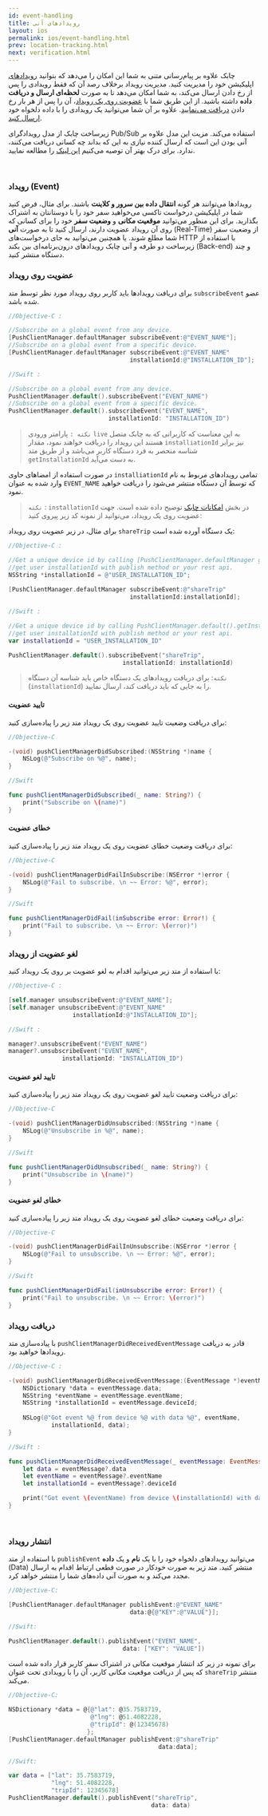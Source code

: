 ```yaml
---
id: event-handling
title: رویدادهای آنی
layout: ios
permalink: ios/event-handling.html
prev: location-tracking.html
next: verification.html
---
```


چابک علاوه بر پیام‌رسانی متنی به شما این امکان را می‌دهد که بتوانید [رویدادهای](/ios/event-handling.html#رویداد-event) اپلیکیشن خود را مدیریت کنید. مدیریت رویداد برخلاف رصد آن که فقط رویدادی را پس از رخ دادن ارسال می‌کند، به شما امکان می‌دهد تا به صورت **لحظه‌ای ارسال و دریافت داده** داشته باشید. از این طریق شما با [عضویت روی یک رویداد](/ios/event-handling.html#عضویت-روی-رویداد)، آن را پس از هر بار رخ دادن [دریافت می‌نمایید](/ios/event-handling.html#دریافت-رویداد). علاوه بر آن شما می‌توانید یک رویدادی را با داده دلخواه خود [ارسال کنید](/android/event-handling.html#انتشار-رویداد).

زیرساخت چابک از مدل رویدادگرای Pub/Sub استفاده می‌کند. مزیت این مدل علاوه بر آنی بودن این است که ارسال کننده نیازی به این که بداند چه کسانی دریافت می‌کنند، ندارد. برای درک بهتر آن توصیه می‌کنیم [این لینک](https://en.wikipedia.org/wiki/Publish%E2%80%93subscribe_pattern) را مطالعه نمایید.

<Br>

### رویداد (Event)

رویدادها می‌توانند هر گونه **انتقال داده بین سرور و کلاینت** باشند. برای مثال، فرض کنید شما در اپلیکیشن درخواست تاکسی می‌خواهید سفر خود را با دوستانتان به اشتراک بگذارید. برای این منظور می‌توانید **موقعیت مکانی** و **وضعیت سفر** خود را برای کسانی که روی آن رویداد عضویت دارند، ارسال کنید تا به صورت **آنی‌** (Real-Time) از وضعیت سفر شما مطلع شوند. یا همچنین می‌توانید به جای درخواست‌های HTTP با استفاده از زیرساخت دو طرفه و آنی چابک رویدادهای درون‌برنامه‌ای بین بکند (Back-end) و چند دستگاه منتشر کنید.  

###  عضویت روی رویداد

برای دریافت رویدادها باید کاربر روی رویداد مورد نظر توسط متد `subscribeEvent` عضو شده باشد.

```objectivec 
//Objective-C :

//Subscribe on a global event from any device.  
[PushClientManager.defaultManager subscribeEvent:@"EVENT_NAME"];
//Subscribe on a global event from a specific device.  
[PushClientManager.defaultManager subscribeEvent:@"EVENT_NAME"
                                  installationId:@"INSTALLATION_ID"];
```
``` swift
//Swift :

//Subscribe on a global event from any device.  
PushClientManager.default().subscribeEvent("EVENT_NAME")
//Subscribe on a global event from a specific device.  
PushClientManager.default().subscribeEvent("EVENT_NAME",
                            installationId: "INSTALLATION_ID")
```
> `نکته :` پارامتر ورودی `live` به این معناست که کاربرانی که به چابک متصل هستند این رویداد را دریافت خواهند نمود، مقدار `installiationId`  نیز برابر شناسه منحصر به فرد دستگاه کاربر می‌باشد و از طریق متد  `getInstallationId` به دست می‌آید.

در صورت استفاده از امضاهای حاوی `installiationId` تمامی رویدادهای مربوط به نام وارد شده به عنوان `EVENT_NAME` که توسط آن دستگاه منتشر می‌شود را دریافت خواهید نمود.
> `نکته` : `installationId` در بخش [امکانات‌ چابک](/ios/features.html#دریافت-شناسه-دستگاه) توضیح داده شده است.
جهت عضویت روی یک رویداد، می‌توانید از نمونه کد زیر پیروی کنید:

برای مثال، در زیر عضویت روی رویداد `shareTrip` یک دستگاه آورده شده است:

```objectivec 
//Objective-C :

//Get a unique device id by calling [PushClientManager.defaultManager getInstallationId];
//get user installationId with publish method or your rest api.
NSString *installationId = @"USER_INSTALLATION_ID";
    
[PushClientManager.defaultManager subscribeEvent:@"shareTrip"
                                  installationId:installationId];
```
``` swift
//Swift :

//Get a unique device id by calling PushClientManager.default().getInstallationId();
//get user installationId with publish method or your rest api.
var installationId = "USER_INSTALLATION_ID"

PushClientManager.default().subscribeEvent("shareTrip",
                                installationId: installationId)
```
> `نکته`: برای دریافت رویدادهای یک دستگاه خاص باید شناسه آن دستگاه (`installationId`) را به جایی که باید دریافت کند، ارسال نمایید.

#### تایید عضویت

برای دریافت وضعیت تایید عضویت روی یک رویداد متد زیر را پیاده‌سازی کنید:

```objectivec
//Objective-C

-(void) pushClientManagerDidSubscribed:(NSString *)name {
    NSLog(@"Subscribe on %@", name);
}
```
```swift
//Swift

func pushClientManagerDidSubscribed(_ name: String?) {
    print("Subscribe on \(name)")
}
```

#### خطای عضویت

برای دریافت وضعیت خطای عضویت روی یک رویداد متد زیر را پیاده‌سازی کنید:

```objectivec
//Objective-C

-(void) pushClientManagerDidFailInSubscribe:(NSError *)error {
    NSLog(@"Fail to subscribe. \n ~~ Error: %@", error);
}
```
```swift
//Swift

func pushClientManagerDidFail(inSubscribe error: Error!) {
    print("Fail to subscribe. \n ~~ Error: \(error)")
}
```
### لغو عضویت از رویداد

با استفاده از متد زیر می‌توانید اقدام به لغو عضویت بر روی یک رویداد کنید:

```objectivec 
//Objective-C :

[self.manager unsubscribeEvent:@"EVENT_NAME"];
[self.manager unsubscribeEvent:@"EVENT_NAME"
                  installationId:@"INSTALLATION_ID"];
```

```swift
//Swift :

manager?.unsubscribeEvent("EVENT_NAME")
manager?.unsubscribeEvent("EVENT_NAME",
               installationId: "INSTALLATION_ID") 
```

#### تایید  لغو عضویت

برای دریافت وضعیت تایید لغو عضویت روی یک رویداد متد زیر را پیاده‌سازی کنید:

```objectivec
//Objective-C

-(void) pushClientManagerDidUnsubscribed:(NSString *)name {
    NSLog(@"Unsubscribe in %@", name);
}
```
```swift
//Swift

func pushClientManagerDidUnsubscribed(_ name: String?) {
    print("Unsubscribe in \(name)")
}
```

#### خطای لغو عضویت

برای دریافت وضعیت خطای لغو عضویت روی یک رویداد متد زیر را پیاده‌سازی کنید:

```objectivec
//Objective-C

-(void) pushClientManagerDidFailInUnsubscribe:(NSError *)error {
    NSLog(@"Fail to unsubscribe. \n ~~ Error: %@", error);
}
```
```swift
//Swift

func pushClientManagerDidFail(inUnsubscribe error: Error!) {
    print("Fail to unsubscribe. \n ~~ Error: \(error)")
}
```

### دریافت رویداد

با پیاده‌سازی متد `pushClientManagerDidReceivedEventMessage` قادر به دریافت رویدادها خواهید بود. 

```objectivec
//Objective-C :

-(void) pushClientManagerDidReceivedEventMessage:(EventMessage *)eventMessage{
    NSDictionary *data = eventMessage.data;
    NSString *eventName = eventMessage.eventName;
    NSString *installationId = eventMessage.deviceId;
    
    NSLog(@"Got event %@ from device %@ with data %@", eventName,
            installationId, data);
}
```
``` swift
//Swift :

func pushClientManagerDidReceivedEventMessage(_ eventMessage: EventMessage!) {
    let data = eventMessage?.data
    let eventName = eventMessage?.eventName
    let installationId = eventMessage?.deviceId

    print("Got event \(eventName) from device \(installationId) with data \(data)")
}
```

<Br>

### انتشار رویداد

با استفاده از متد `publishEvent` می‌توانید رویدادهای دلخواه خود را با یک **نام** و یک **داده** (Data) منتشر کنید. متد زیر به صورت خودکار در صورت قطعی ارتباط اقدام به ارسال مجدد می‌کند و به صورت آنی داده‌های شما را منتشر خواهد کرد. 

```objectivec
//Objective-C:

[PushClientManager.defaultManager publishEvent:@"EVENT_NAME"
                                  data:@{@"KEY":@"VALUE"}];
```
```swift
//Swift:

PushClientManager.default().publishEvent("EVENT_NAME", 
                                data: ["KEY": "VALUE"])
```

برای نمونه در زیر کد انتشار موقعیت مکانی در اشتراک سفر کاربر قرار داده شده است که پس از دریافت موقعیت مکانی کاربر، آن را با رویدادی تحت عنوان `shareTrip` منتشر می‌کند.

```objectivec
//Objective-C:

NSDictionary *data = @{@"lat": @35.7583719,
                       @"lng": @51.4082228,
                       @"tripId": @(12345678)
                      };
[PushClientManager.defaultManager publishEvent:@"shareTrip"
                                          data:data];
```
```swift
//Swift:

var data = ["lat": 35.7583719,
            "lng": 51.4082228,
            "tripId": 12345678]
PushClientManager.default().publishEvent("shareTrip",
                                        data: data)
```

